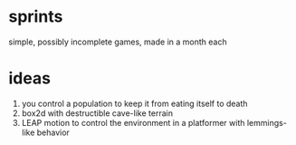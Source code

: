 sprints
=======

simple, possibly incomplete games, made in a month each



ideas
======
1. you control a population to keep it from eating itself to death
1. box2d with destructible cave-like terrain
1. LEAP motion to control the environment in a platformer with lemmings-like behavior
